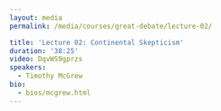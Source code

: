 ```yaml
---
layout: media
permalink: /media/courses/great-debate/lecture-02/

title: 'Lecture 02: Continental Skepticism'
duration: '38:25'
video: DqvWS9gprzs
speakers:
  - Timothy McGrew
bio:
  - bios/mcgrew.html
---
```

